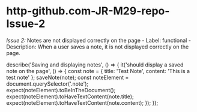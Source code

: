 # http-github.com-JR-M29-repo-Issue-2

*Issue 2:* Notes are not displayed correctly on the page
    - Label: functional
    - Description: When a user saves a note, it is not displayed correctly on the page.


describe('Saving and displaying notes', () => {
  it('should display a saved note on the page', () => {
    const note = { title: 'Test Note', content: 'This is a test note' };
    saveNote(note);
    const noteElement = document.querySelector('.note');
    expect(noteElement).toBeInTheDocument();
    expect(noteElement).toHaveTextContent(note.title);
    expect(noteElement).toHaveTextContent(note.content);
  });
});
